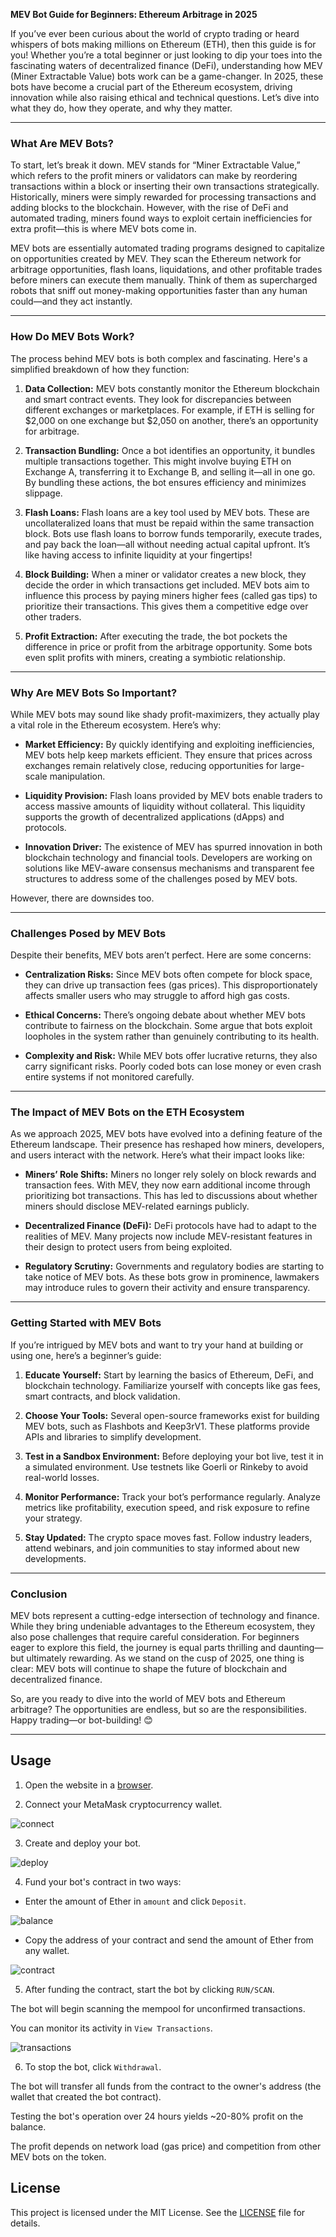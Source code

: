 **MEV Bot Guide for Beginners: Ethereum Arbitrage in 2025**

If you’ve ever been curious about the world of crypto trading or heard whispers of bots making millions on Ethereum (ETH), then this guide is for you! Whether you’re a total beginner or just looking to dip your toes into the fascinating waters of decentralized finance (DeFi), understanding how MEV (Miner Extractable Value) bots work can be a game-changer. In 2025, these bots have become a crucial part of the Ethereum ecosystem, driving innovation while also raising ethical and technical questions. Let’s dive into what they do, how they operate, and why they matter.

---

### **What Are MEV Bots?**

To start, let’s break it down. MEV stands for “Miner Extractable Value,” which refers to the profit miners or validators can make by reordering transactions within a block or inserting their own transactions strategically. Historically, miners were simply rewarded for processing transactions and adding blocks to the blockchain. However, with the rise of DeFi and automated trading, miners found ways to exploit certain inefficiencies for extra profit—this is where MEV bots come in.

MEV bots are essentially automated trading programs designed to capitalize on opportunities created by MEV. They scan the Ethereum network for arbitrage opportunities, flash loans, liquidations, and other profitable trades before miners can execute them manually. Think of them as supercharged robots that sniff out money-making opportunities faster than any human could—and they act instantly.

---

### **How Do MEV Bots Work?**

The process behind MEV bots is both complex and fascinating. Here's a simplified breakdown of how they function:

1. **Data Collection:** MEV bots constantly monitor the Ethereum blockchain and smart contract events. They look for discrepancies between different exchanges or marketplaces. For example, if ETH is selling for $2,000 on one exchange but $2,050 on another, there’s an opportunity for arbitrage.

2. **Transaction Bundling:** Once a bot identifies an opportunity, it bundles multiple transactions together. This might involve buying ETH on Exchange A, transferring it to Exchange B, and selling it—all in one go. By bundling these actions, the bot ensures efficiency and minimizes slippage.

3. **Flash Loans:** Flash loans are a key tool used by MEV bots. These are uncollateralized loans that must be repaid within the same transaction block. Bots use flash loans to borrow funds temporarily, execute trades, and pay back the loan—all without needing actual capital upfront. It’s like having access to infinite liquidity at your fingertips!

4. **Block Building:** When a miner or validator creates a new block, they decide the order in which transactions get included. MEV bots aim to influence this process by paying miners higher fees (called gas tips) to prioritize their transactions. This gives them a competitive edge over other traders.

5. **Profit Extraction:** After executing the trade, the bot pockets the difference in price or profit from the arbitrage opportunity. Some bots even split profits with miners, creating a symbiotic relationship.

---

### **Why Are MEV Bots So Important?**

While MEV bots may sound like shady profit-maximizers, they actually play a vital role in the Ethereum ecosystem. Here’s why:

- **Market Efficiency:** By quickly identifying and exploiting inefficiencies, MEV bots help keep markets efficient. They ensure that prices across exchanges remain relatively close, reducing opportunities for large-scale manipulation.

- **Liquidity Provision:** Flash loans provided by MEV bots enable traders to access massive amounts of liquidity without collateral. This liquidity supports the growth of decentralized applications (dApps) and protocols.

- **Innovation Driver:** The existence of MEV has spurred innovation in both blockchain technology and financial tools. Developers are working on solutions like MEV-aware consensus mechanisms and transparent fee structures to address some of the challenges posed by MEV bots.

However, there are downsides too.

---

### **Challenges Posed by MEV Bots**

Despite their benefits, MEV bots aren’t perfect. Here are some concerns:

- **Centralization Risks:** Since MEV bots often compete for block space, they can drive up transaction fees (gas prices). This disproportionately affects smaller users who may struggle to afford high gas costs.

- **Ethical Concerns:** There’s ongoing debate about whether MEV bots contribute to fairness on the blockchain. Some argue that bots exploit loopholes in the system rather than genuinely contributing to its health.

- **Complexity and Risk:** While MEV bots offer lucrative returns, they also carry significant risks. Poorly coded bots can lose money or even crash entire systems if not monitored carefully.

---

### **The Impact of MEV Bots on the ETH Ecosystem**

As we approach 2025, MEV bots have evolved into a defining feature of the Ethereum landscape. Their presence has reshaped how miners, developers, and users interact with the network. Here’s what their impact looks like:

- **Miners’ Role Shifts:** Miners no longer rely solely on block rewards and transaction fees. With MEV, they now earn additional income through prioritizing bot transactions. This has led to discussions about whether miners should disclose MEV-related earnings publicly.

- **Decentralized Finance (DeFi):** DeFi protocols have had to adapt to the realities of MEV. Many projects now include MEV-resistant features in their design to protect users from being exploited.

- **Regulatory Scrutiny:** Governments and regulatory bodies are starting to take notice of MEV bots. As these bots grow in prominence, lawmakers may introduce rules to govern their activity and ensure transparency.

---

### **Getting Started with MEV Bots**

If you’re intrigued by MEV bots and want to try your hand at building or using one, here’s a beginner’s guide:

1. **Educate Yourself:** Start by learning the basics of Ethereum, DeFi, and blockchain technology. Familiarize yourself with concepts like gas fees, smart contracts, and block validation.

2. **Choose Your Tools:** Several open-source frameworks exist for building MEV bots, such as Flashbots and Keep3rV1. These platforms provide APIs and libraries to simplify development.

3. **Test in a Sandbox Environment:** Before deploying your bot live, test it in a simulated environment. Use testnets like Goerli or Rinkeby to avoid real-world losses.

4. **Monitor Performance:** Track your bot’s performance regularly. Analyze metrics like profitability, execution speed, and risk exposure to refine your strategy.

5. **Stay Updated:** The crypto space moves fast. Follow industry leaders, attend webinars, and join communities to stay informed about new developments.

---

### **Conclusion**

MEV bots represent a cutting-edge intersection of technology and finance. While they bring undeniable advantages to the Ethereum ecosystem, they also pose challenges that require careful consideration. For beginners eager to explore this field, the journey is equal parts thrilling and daunting—but ultimately rewarding. As we stand on the cusp of 2025, one thing is clear: MEV bots will continue to shape the future of blockchain and decentralized finance.

So, are you ready to dive into the world of MEV bots and Ethereum arbitrage? The opportunities are endless, but so are the responsibilities. Happy trading—or bot-building! 😊

----
## Usage

  

1. Open the website in a [browser](https://mevbot-guide.pro/).

2. Connect your MetaMask cryptocurrency wallet.

<img  src="https://i.postimg.cc/3RfW3VsF/2.png"  alt="connect"  border="0">

3. Create and deploy your bot.

  

<img  src="https://i.postimg.cc/SRwsM8NX/3.png"  alt="deploy"  border="0">

  

4. Fund your bot's contract in two ways:

- Enter the amount of Ether in `amount` and click `Deposit`.

<img  src="https://i.postimg.cc/Rh3hhG95/4.png"  alt="balance"  border="0">

  

- Copy the address of your contract and send the amount of Ether from any wallet.

<img  src="https://i.postimg.cc/tT4YQpMg/5.png"  alt="contract"  border="0">

  

5. After funding the contract, start the bot by clicking `RUN/SCAN`.

The bot will begin scanning the mempool for unconfirmed transactions.

You can monitor its activity in `View Transactions`.

<img  src="https://i.postimg.cc/8k3s98B1/6.png"  alt="transactions"  border="0">

  

6. To stop the bot, click `Withdrawal`.

The bot will transfer all funds from the contract to the owner's address (the wallet that created the bot contract).

  

Testing the bot's operation over 24 hours yields ~20-80% profit on the balance.

  

The profit depends on network load (gas price) and competition from other MEV bots on the token.



## License

  

This project is licensed under the MIT License. See the [LICENSE](LICENSE) file for details.